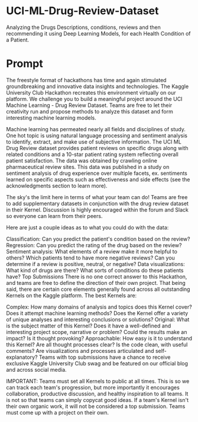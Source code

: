 # UCI-ML-Drug-Review-Dataset
Analyzing the Drugs Descriptions, conditions, reviews and then recommending it using Deep Learning Models, for each Health Condition of a Patient.

# Prompt
The freestyle format of hackathons has time and again stimulated groundbreaking and innovative data insights and technologies. The Kaggle University Club Hackathon recreates this environment virtually on our platform. We challenge you to build a meaningful project around the UCI Machine Learning - Drug Review Dataset. Teams are free to let their creativity run and propose methods to analyze this dataset and form interesting machine learning models.

Machine learning has permeated nearly all fields and disciplines of study. One hot topic is using natural language processing and sentiment analysis to identify, extract, and make use of subjective information. The UCI ML Drug Review dataset provides patient reviews on specific drugs along with related conditions and a 10-star patient rating system reflecting overall patient satisfaction. The data was obtained by crawling online pharmaceutical review sites. This data was published in a study on sentiment analysis of drug experience over multiple facets, ex. sentiments learned on specific aspects such as effectiveness and side effects (see the acknowledgments section to learn more).

The sky's the limit here in terms of what your team can do! Teams are free to add supplementary datasets in conjunction with the drug review dataset in their Kernel. Discussion is highly encouraged within the forum and Slack so everyone can learn from their peers.

Here are just a couple ideas as to what you could do with the data:

Classification: Can you predict the patient's condition based on the review?
Regression: Can you predict the rating of the drug based on the review?
Sentiment analysis: What elements of a review make it more helpful to others? Which patients tend to have more negative reviews? Can you determine if a review is positive, neutral, or negative?
Data visualizations: What kind of drugs are there? What sorts of conditions do these patients have?
Top Submissions
There is no one correct answer to this Hackathon, and teams are free to define the direction of their own project. That being said, there are certain core elements generally found across all outstanding Kernels on the Kaggle platform. The best Kernels are:

Complex: How many domains of analysis and topics does this Kernel cover? Does it attempt machine learning methods? Does the Kernel offer a variety of unique analyses and interesting conclusions or solutions?
Original: What is the subject matter of this Kernel? Does it have a well-defined and interesting project scope, narrative or problem? Could the results make an impact? Is it thought provoking?
Approachable: How easy is it to understand this Kernel? Are all thought processes clear? Is the code clean, with useful comments? Are visualizations and processes articulated and self-explanatory?
Teams with top submissions have a chance to receive exclusive Kaggle University Club swag and be featured on our official blog and across social media.

IMPORTANT: Teams must set all Kernels to public at all times. This is so we can track each team's progression, but more importantly it encourages collaboration, productive discussion, and healthy inspiration to all teams. It is not so that teams can simply copycat good ideas. If a team's Kernel isn't their own organic work, it will not be considered a top submission. Teams must come up with a project on their own.

